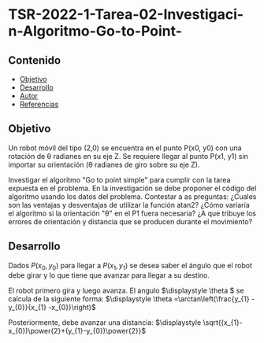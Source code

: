 # TSR-2022-1-Tarea-02-Investigaci-n-Algoritmo-Go-to-Point-

## Contenido

- [Objetivo](#objetivo)
- [Desarrollo](#desarrollo)
- [Autor](#autor)
- [Referencias](#referencias)

## Objetivo
Un robot móvil del tipo (2,0) se encuentra en el punto P(x0, y0) con una rotación de θ radianes en su eje Z. Se requiere llegar al punto P(x1, y1) sin importar su orientación (θ radianes de giro sobre su eje Z).

Investigar el algoritmo "Go to point simple" para cumplir con la tarea expuesta en el problema.
En la investigación se debe proponer el código del algoritmo usando los datos del problema.
Contestar a as preguntas:
¿Cuales son las ventajas y desventajas de utilizar la función atan2?
¿Cómo variaría el algoritmo si la orientación
"θ" en el P1 fuera necesaria?
¿A que tribuye los errores de orientación y distancia que se producen durante el movimiento?

## Desarrollo
Dados $\displaystyle P(x_{0},y_{0})$ para llegar a $\displaystyle P(x_{1},y_{1})$ se desea saber el ángulo que
el robot debe girar y lo que tiene que avanzar para llegar a su destino.

El robot primero gira y luego avanza. 
El angulo $\displaystyle \theta $ se calcula de la siguiente forma:
$\displaystyle \theta =\arctan\left(\frac{y_{1} -y_{0}}{x_{1} -x_{0}}\right)$

Posteriormente, debe avanzar una distancia:
$\displaystyle \sqrt{(x_{1}-x_{0})\power{2}+(y_{1}-y_{0})\power{2}}$
